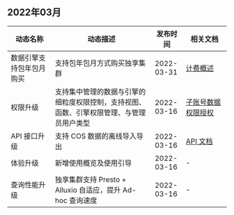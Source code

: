 ## 2022年03月
<table>
<thead>
<tr>
<th width="20%">动态名称</th>
<th width="45%">动态描述</th>
<th width="14%">发布时间</th>
<th width="20%">相关文档</th>
</tr>
</thead>
<tbody>
<tr>
<td>数据引擎支持包年包月购买</td>
<td>支持包年包月方式购买独享集群</td>
<td>2022-03-31</td>
<td rowspan="1"><a href="https://cloud.tencent.com/document/product/1342/50371">计费概述</td>
</tr>
<tr>
<td>权限升级</td>
<td>支持集中管理的数据与引擎的细粒度权限控制，支持视图、函数、引擎权限管理、与管理员用户类型</td>
<td>2022-03-16</td>
<td rowspan="1"><a href="https://cloud.tencent.com/document/product/1342/61976">子账号数据权限授权</td>
</tr>
<tr>
<td>API 接口升级</td>
<td>支持 COS 数据的离线导入导出</td>
<td>2022-03-16</td>
<td rowspan="1"><a href="https://cloud.tencent.com/document/product/1342/53788">API 文档</td>
</tr>
<tr>
<td>体验升级</td>
<td>新增使用概览及使用引导</td>
<td>2022-03-16</td>
<td rowspan="1">-</td>
</tr>
<tr>
<td>查询性能升级</td>
<td>独享集群支持 Presto + Alluxio 自适应，提升 Ad-hoc 查询速度</td>
<td>2022-03-16</td>
<td rowspan="1">-</td>
</tr>
</tbody>
</table>
